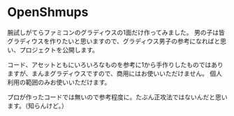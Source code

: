 # OpenShmups
腕試しがてらファミコンのグラディウスの1面だけ作ってみました。
男の子は皆グラディウスを作りたいと思いますので、グラディウス男子の参考になればと思い、プロジェクトを公開します。

コード、アセットともにいろいろなものを参考に1から手作りしたものではありますが、まんまグラディウスですので、商用にはお使いいただけません。
個人利用の範囲のみお使いいただけます。

プロが作ったコードでは無いので参考程度に。たぶん正攻法ではないんだと思います。（知らんけど。）
